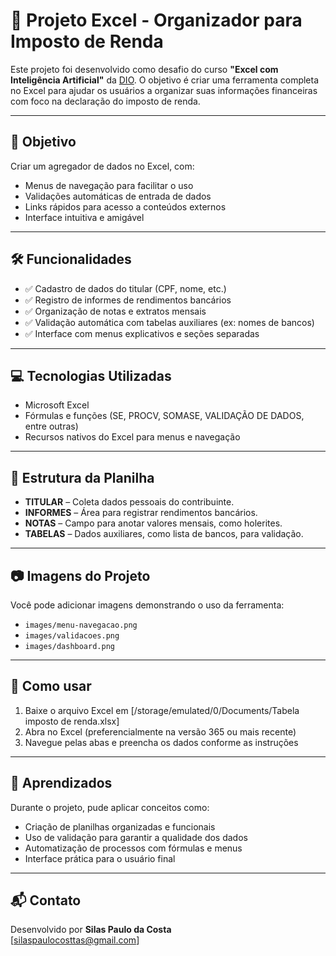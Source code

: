 # 🧾 Projeto Excel - Organizador para Imposto de Renda

Este projeto foi desenvolvido como desafio do curso **"Excel com Inteligência Artificial"** da [DIO](https://www.dio.me/). O objetivo é criar uma ferramenta completa no Excel para ajudar os usuários a organizar suas informações financeiras com foco na declaração do imposto de renda.

---

## 📌 Objetivo

Criar um agregador de dados no Excel, com:

- Menus de navegação para facilitar o uso  
- Validações automáticas de entrada de dados  
- Links rápidos para acesso a conteúdos externos  
- Interface intuitiva e amigável  

---

## 🛠️ Funcionalidades

- ✅ Cadastro de dados do titular (CPF, nome, etc.)  
- ✅ Registro de informes de rendimentos bancários  
- ✅ Organização de notas e extratos mensais  
- ✅ Validação automática com tabelas auxiliares (ex: nomes de bancos)  
- ✅ Interface com menus explicativos e seções separadas  


---

## 💻 Tecnologias Utilizadas

- Microsoft Excel
- Fórmulas e funções (SE, PROCV, SOMASE, VALIDAÇÃO DE DADOS, entre outras)
- Recursos nativos do Excel para menus e navegação


---

## 📂 Estrutura da Planilha

- **TITULAR** – Coleta dados pessoais do contribuinte.  
- **INFORMES** – Área para registrar rendimentos bancários.  
- **NOTAS** – Campo para anotar valores mensais, como holerites.  
- **TABELAS** – Dados auxiliares, como lista de bancos, para validação.  

---

## 📷 Imagens do Projeto

Você pode adicionar imagens demonstrando o uso da ferramenta:

- `images/menu-navegacao.png`  
- `images/validacoes.png`  
- `images/dashboard.png`  

---

## 🚀 Como usar

1. Baixe o arquivo Excel em [/storage/emulated/0/Documents/Tabela imposto de renda.xlsx] 
2. Abra no Excel (preferencialmente na versão 365 ou mais recente)  
3. Navegue pelas abas e preencha os dados conforme as instruções  

---

## 🧠 Aprendizados

Durante o projeto, pude aplicar conceitos como:

- Criação de planilhas organizadas e funcionais  
- Uso de validação para garantir a qualidade dos dados  
- Automatização de processos com fórmulas e menus  
- Interface prática para o usuário final  

---

## 📬 Contato

Desenvolvido por **Silas Paulo da Costa**  
[silaspaulocosttas@gmail.com]  
